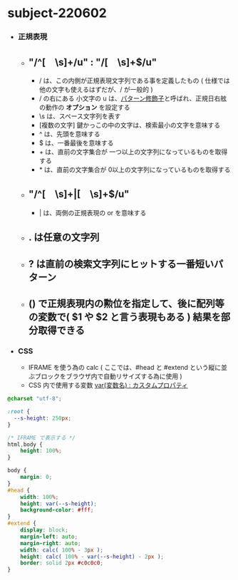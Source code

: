 # subject-220602

- ### 正規表現
  - ## **"/^[　\s]+/u"** : **"/[　\s]+$/u"**
    - / は、この内側が正規表現文字列である事を定義したもの ( 仕様では他の文字も使えるはずだが、/ が一般的 )
    - / の右にある 小文字の u は、[パターン修飾子](https://www.php.net/manual/ja/reference.pcre.pattern.modifiers.php)と呼ばれ、正規日右舷の動作の **オプション** を設定する
    - \s は、スペース文字列を表す
    - [複数の文字] 鍵かっこの中の文字は、検索最小の文字を意味する
    - ^ は、先頭を意味する
    - $ は、一番最後を意味する
    - \+ は、直前の文字集合が 一つ以上の文字列になっているものを取得する
    - \* は、直前の文字集合が 0以上の文字列になっているものを取得する
  - ## **"/^[　\s]+|[　\s]+$/u"**
    - | は、両側の正規表現の or を意味する
  - ## . は任意の文字列
  - ## ? は直前の検索文字列にヒットする一番短いパターン
  - ## () で正規表現内の勲位を指定して、後に配列等の変数で( $1 や $2 と言う表現もある ) 結果を部分取得できる

- ### CSS 
  - IFRAME を使う為の calc ( ここでは、#head と #extend という縦に並ぶブロックをブラウザ内で自動リサイズする為に使用 )
  - CSS 内で使用する変数 [var(変数名) : カスタムプロパティ](https://www.webcreatorbox.com/tech/css-variables)
```css
@charset "utf-8";

:root {
  --s-height: 250px;
}

/* IFRAME で表示する */
html,body {
    height: 100%;
}

body {
    margin: 0;
}
#head {
    width: 100%;
    height: var(--s-height);
    background-color: #fff;
}
#extend {
    display: block;
    margin-left: auto;
    margin-right: auto;
    width: calc( 100% - 3px );
    height: calc( 100% - var(--s-height) - 2px );
    border: solid 2px #c0c0c0;
}
```
